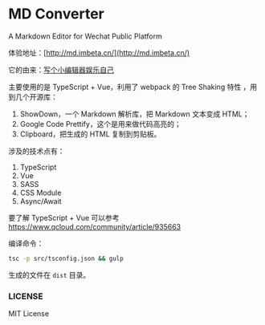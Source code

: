 # MD Converter
A Markdown Editor for Wechat Public Platform

体验地址：[http://md.imbeta.cn/](http://md.imbeta.cn/)

它的由来：[写个小编辑器娱乐自己](https://mp.weixin.qq.com/s?__biz=MzI5NDE2NTY3NA==&mid=2247483856&idx=1&sn=e546458bce813ed44e808f8939bed23f&chksm=ec664c15db11c5031dda301abce816b35230bb3c796482ce06fc3f881740cc0e5f83d044e088#rd)

主要使用的是 TypeScript + Vue，利用了 webpack 的 Tree Shaking 特性 ，用到几个开源库：

1. ShowDown，一个 Markdown 解析库，把 Markdown 文本变成 HTML；
2. Google Code Prettify，这个是用来做代码高亮的；
3. Clipboard，把生成的 HTML 复制到剪贴板。

涉及的技术点有：

1. TypeScript
2. Vue
3. SASS
4. CSS Module
5. Async/Await

要了解 TypeScript + Vue 可以参考 https://www.qcloud.com/community/article/935663

编译命令：

```bash
tsc -p src/tsconfig.json && gulp
```

生成的文件在 `dist` 目录。

### LICENSE
MIT License
